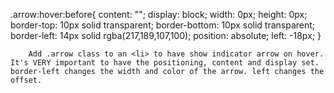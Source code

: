 .arrow:hover:before{
		    content: "";
		    display: block;
		    width: 0px;
		    height: 0px;
		    border-top: 10px solid transparent;
		    border-bottom: 10px solid transparent;
		    border-left: 14px solid rgba(217,189,107,100);
		    position: absolute;
		    left: -18px;
		}
		
		Add .arrow class to an <li> to have show indicator arrow on hover. It's VERY important to have the positioning, content and display set. border-left changes the width and color of the arrow. left changes the offset.